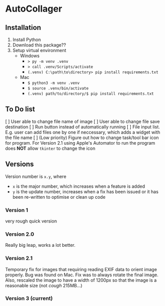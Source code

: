 # AutoCollager

## Installation
1. Install Python
2. Download this package??
3. Setup virtual environment
   - Windows
     - `> py -m venv .venv`
     - `> call .venv/Scripts/activate`
     - `(.venv) C:\path\to\directory> pip install requirements.txt`
   - Mac
     - `$ python3 -m venv .venv`
     - `$ source .venv/bin/activate`
     - `(.venv) path/to/directory/$ pip install requirements.txt`


## To Do list
[ ] User able to change file name of image
[ ] User able to change file save destination
[ ] Run button instead of automatically running
[ ] File input list. E.g. user can add files one by one if neccessary, which adds a widget with the file name
[ ] (Low priority) Figure out how to change task/tool bar icon for program. For Version 2.1 using Apple's Automator to run the program does **NOT** allow `tkinter` to change the icon


## Versions
Version number is `x.y`, where
- `x` is the major number, which increases when a feature is added
- `y` is the update number, increases when a fix has been issued or it has been re-written to optimise or clean up code


### Version 1
very rough quick version

### Version 2.0
Really big leap, works a lot better.

### Version 2.1
Temporary fix for images that requiring reading EXIF data to orient image properly. Bug was found on Mac.
Fix was to always rotate the final image. Also, rescaled the image to have a width of 1200px so that the image is a reasonable size (not *cough* 215MB...)

### Version 3 (current)
